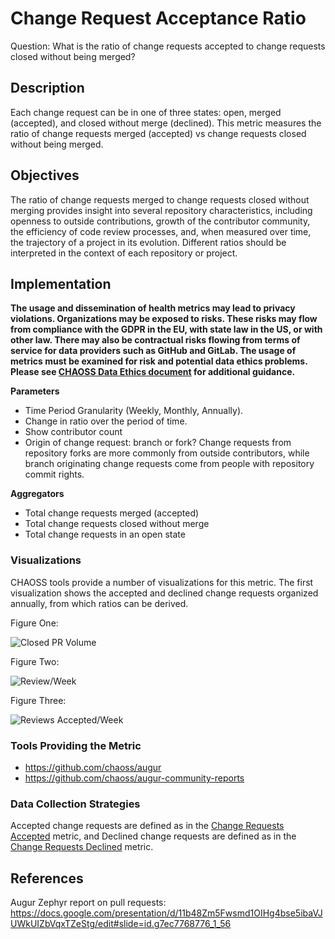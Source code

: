 # Change Request Acceptance Ratio

Question: What is the ratio of change requests accepted to change requests closed without being merged?

## Description
Each change request can be in one of three states: open, merged (accepted), and closed without merge (declined). This metric measures the ratio of change requests merged (accepted) vs change requests closed without being merged.

## Objectives
The ratio of change requests merged to change requests closed without merging provides insight into several repository characteristics, including openness to outside contributions, growth of the contributor community, the efficiency of code review processes, and, when measured over time, the trajectory of a project in its evolution. Different ratios should be interpreted in the context of each repository or project.

## Implementation
__The usage and dissemination of health metrics may lead to privacy violations. Organizations may be exposed to risks. These risks may flow from compliance with the GDPR in the EU, with state law in the US, or with other law. There may also be contractual risks flowing from terms of service for data providers such as GitHub and GitLab. The usage of metrics must be examined for risk and potential data ethics problems. Please see [CHAOSS Data Ethics document](https://github.com/chaoss/community/blob/main/data-use-statement.md) for additional guidance.__

**Parameters**
* Time Period Granularity (Weekly, Monthly, Annually).
* Change in ratio over the period of time.
* Show contributor count
* Origin of change request: branch or fork? Change requests from repository forks are more commonly from outside contributors, while branch originating change requests come from people with repository commit rights.

**Aggregators**
* Total change requests merged (accepted)
* Total change requests closed without merge
* Total change requests in an open state

### Visualizations

CHAOSS tools provide a number of visualizations for this metric. The first visualization shows the accepted and declined change requests organized annually, from which ratios can be derived.


Figure One:

![Closed PR Volume](https://raw.githubusercontent.com/chaoss/wg-evolution/main/focus-areas/code-development-efficiency/images/change-request-acceptance-ratio_closed-pr-volume.png)

Figure Two:

![Review/Week](https://raw.githubusercontent.com/chaoss/wg-evolution/main/focus-areas/code-development-efficiency/images/change-request-acceptance-ratio_review-week.png)

Figure Three:

![Reviews Accepted/Week](https://raw.githubusercontent.com/chaoss/wg-evolution/main/focus-areas/code-development-efficiency/images/change-request-acceptance-ratio_reviews-accepted-week.png)

### Tools Providing the Metric
* https://github.com/chaoss/augur
* https://github.com/chaoss/augur-community-reports


### Data Collection Strategies

Accepted change requests are defined as in the [Change Requests Accepted](https://chaoss.community/metric-change-requests-accepted/) metric, and
Declined change requests are defined as in the [Change Requests Declined](https://chaoss.community/metric-change-requests-declined/) metric.


## References
Augur Zephyr report on pull requests: https://docs.google.com/presentation/d/11b48Zm5Fwsmd1OIHg4bse5ibaVJUWkUIZbVqxTZeStg/edit#slide=id.g7ec7768776_1_56
